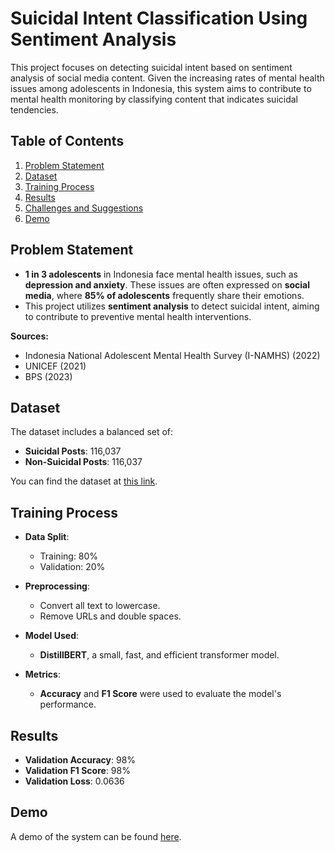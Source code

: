 # Suicidal Intent Classification Using Sentiment Analysis

This project focuses on detecting suicidal intent based on sentiment analysis of social media content. Given the increasing rates of mental health issues among adolescents in Indonesia, this system aims to contribute to mental health monitoring by classifying content that indicates suicidal tendencies.

## Table of Contents
1. [Problem Statement](#problem-statement)
2. [Dataset](#dataset)
3. [Training Process](#training-process)
4. [Results](#results)
5. [Challenges and Suggestions](#challenges-and-suggestions)
6. [Demo](#demo)

## Problem Statement

- **1 in 3 adolescents** in Indonesia face mental health issues, such as **depression and anxiety**. These issues are often expressed on **social media**, where **85% of adolescents** frequently share their emotions. 
- This project utilizes **sentiment analysis** to detect suicidal intent, aiming to contribute to preventive mental health interventions.

**Sources:**
- Indonesia National Adolescent Mental Health Survey (I-NAMHS) (2022)
- UNICEF (2021)
- BPS (2023)

## Dataset

The dataset includes a balanced set of:
- **Suicidal Posts**: 116,037
- **Non-Suicidal Posts**: 116,037

You can find the dataset at [this link](https://www.kaggle.com/datasets/suchintikasarkar/sentiment-analysis-for-mental-health).

## Training Process

- **Data Split**: 
  - Training: 80%
  - Validation: 20%
  
- **Preprocessing**:
  - Convert all text to lowercase.
  - Remove URLs and double spaces.
  
- **Model Used**: 
  - **DistillBERT**, a small, fast, and efficient transformer model.
  
- **Metrics**:
  - **Accuracy** and **F1 Score** were used to evaluate the model's performance.

## Results

- **Validation Accuracy**: 98%
- **Validation F1 Score**: 98%
- **Validation Loss**: 0.0636

## Demo

A demo of the system can be found [here](https://huggingface.co/spaces/pradanaadn/suicidal-intent-detection).

